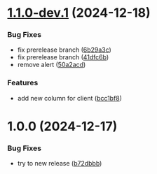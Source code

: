 # [1.1.0-dev.1](https://github.com/ItAntoninR/semantic-gitmoji-release-test/compare/v1.0.0...v1.1.0-dev.1) (2024-12-18)


### Bug Fixes

* fix prerelease branch ([6b29a3c](https://github.com/ItAntoninR/semantic-gitmoji-release-test/commit/6b29a3c5b95fc636976d6d8465bd0e1a4a34bea0))
* fix prerelease branch ([41dfc6b](https://github.com/ItAntoninR/semantic-gitmoji-release-test/commit/41dfc6b12ea0a6dff7f471961a29db2273da61c4))
* remove alert ([50a2acd](https://github.com/ItAntoninR/semantic-gitmoji-release-test/commit/50a2acde93084116814966fe2aa4c9456dc51b78))


### Features

* add new column for client ([bcc1bf8](https://github.com/ItAntoninR/semantic-gitmoji-release-test/commit/bcc1bf8b1fb0b288cbc6d529f443a3af57ef50f5))

# 1.0.0 (2024-12-17)


### Bug Fixes

* try to new release ([b72dbbb](https://github.com/ItAntoninR/semantic-gitmoji-release-test/commit/b72dbbb89bdb83f7e2991e31b438dd95dfe9bbb4))
